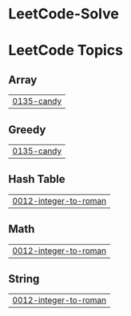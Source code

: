 # LeetCode-Solve
<!---LeetCode Topics Start-->
# LeetCode Topics
## Array
|  |
| ------- |
| [0135-candy](https://github.com/Hacker-Sourav/LeetCode-Solve/tree/master/0135-candy) |
## Greedy
|  |
| ------- |
| [0135-candy](https://github.com/Hacker-Sourav/LeetCode-Solve/tree/master/0135-candy) |
## Hash Table
|  |
| ------- |
| [0012-integer-to-roman](https://github.com/Hacker-Sourav/LeetCode-Solve/tree/master/0012-integer-to-roman) |
## Math
|  |
| ------- |
| [0012-integer-to-roman](https://github.com/Hacker-Sourav/LeetCode-Solve/tree/master/0012-integer-to-roman) |
## String
|  |
| ------- |
| [0012-integer-to-roman](https://github.com/Hacker-Sourav/LeetCode-Solve/tree/master/0012-integer-to-roman) |
<!---LeetCode Topics End-->